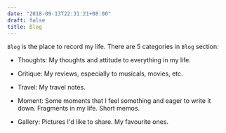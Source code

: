 ```yaml
---
date: "2018-09-13T22:31:21+08:00"
draft: false
title: Blog
---
```


`Blog` is the place to record my life. There are 5 categories in `Blog` section:

- Thoughts: My thoughts and attitude to everything in my life.

- Critique: My reviews, especially to musicals, movies, etc.

- Travel: My travel notes.

- Moment: Some moments that I feel something and eager to write it down. Fragments in my life. Short memos.

- Gallery: Pictures I'd like to share. My favourite ones.